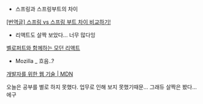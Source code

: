 - 스프링과 스프링부트의 차이

[[번역글] 스프링 vs 스프링 부트 차이 비교하기!](https://sas-study.tistory.com/274)

- 리액트도 살짝 보았다... 너무 많다잉

[벨로퍼트와 함께하는 모던 리액트](https://react.vlpt.us/)

- Mozilla _ 흐음..?

[개발자를 위한 웹 기술 | MDN](https://developer.mozilla.org/ko/docs/Web)

오늘은 공부를 별로 하지 못했다. 업무로 인해 보지 못했기때문...
그래듀 살짝은 봤다... 에구